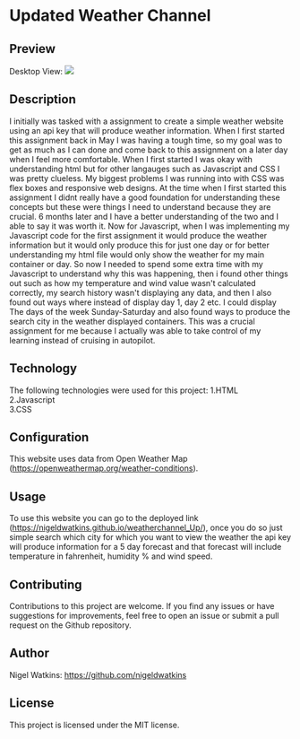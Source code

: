 # Updated Weather Channel

## Preview

Desktop View:
<img src="./assets/Desktopshot.png">

## Description
I initially was tasked with a assignment to create a simple weather website using an api key that will produce weather information. When I first started this assignment back in May I was having a tough time, so my goal was to get as much as I can done and come back to this assignment on a later day when I feel more comfortable. When I first started I was okay with understanding html but for other langauges such as Javascript and CSS I was pretty clueless. My biggest problems I was running into with CSS was flex boxes and responsive web designs. At the time when I first started this assignment I didnt really have a good foundation for understanding these concepts but these were things I need to understand because they are crucial. 6 months later and I have a better understanding of the two and I able to say it was worth it. Now for Javascript, when I was implementing my Javascript code for the first assignment it would produce the weather information but it would only produce this for just one day or for better understanding my html file would only show the weather for my main container or day. So now I needed to spend some extra time with my Javascript to understand why this was happening, then i found other things out such as how my temperature and wind value wasn't calculated correctly, my search history wasn't displaying any data, and then I also found out ways where instead of display day 1, day 2 etc. I could display The days of the week Sunday-Saturday and also found ways to produce the search city in the weather displayed containers. This was a crucial assignment for me because I actually was able to take control of my learning instead of cruising in autopilot. 
## Technology
The following technologies were used for this project:
1.HTML
<br>2.Javascript
<br>3.CSS
## Configuration
This website uses data from Open Weather Map (https://openweathermap.org/weather-conditions).
## Usage
To use this website you can go to the deployed link (https://nigeldwatkins.github.io/weatherchannel_Up/), once you do so just simple search which city for which you want to view the weather the api key will produce information for a 5 day forecast and that forecast will include temperature in fahrenheit, humidity % and wind speed.
## Contributing
Contributions to this project are welcome. If you find any issues or have suggestions for improvements, feel free to open an issue or submit a pull request on the Github repository.
## Author
Nigel Watkins: https://github.com/nigeldwatkins
## License
This project is licensed under the MIT license.